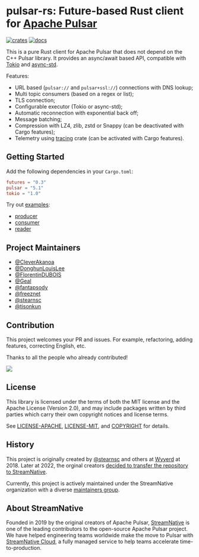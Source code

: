 # pulsar-rs: Future-based Rust client for [Apache Pulsar](https://pulsar.apache.org/)

[![crates](https://img.shields.io/crates/v/pulsar.svg)](https://crates.io/crates/pulsar)
[![docs](https://img.shields.io/docsrs/pulsar)](https://docs.rs/pulsar)

This is a pure Rust client for Apache Pulsar that does not depend on the C++ Pulsar library. It provides an async/await based API, compatible with [Tokio](https://tokio.rs/) and [async-std](https://async.rs/).

Features:

- URL based (`pulsar://` and `pulsar+ssl://`) connections with DNS lookup;
- Multi topic consumers (based on a regex or list);
- TLS connection;
- Configurable executor (Tokio or async-std);
- Automatic reconnection with exponential back off;
- Message batching;
- Compression with LZ4, zlib, zstd or Snappy (can be deactivated with Cargo features);
- Telemetry using [tracing](https://github.com/tokio-rs/tracing) crate (can be activated with Cargo features).

## Getting Started

Add the following dependencies in your `Cargo.toml`:

```toml
futures = "0.3"
pulsar = "5.1"
tokio = "1.0"
```

Try out [examples](examples):

- [producer](examples/producer.rs)
- [consumer](examples/consumer.rs)
- [reader](examples/reader.rs)

## Project Maintainers

- [@CleverAkanoa](https://github.com/CleverAkanoa)
- [@DonghunLouisLee](https://github.com/DonghunLouisLee)
- [@FlorentinDUBOIS](https://github.com/FlorentinDUBOIS)
- [@Geal](https://github.com/Geal)
- [@fantapsody](https://github.com/fantapsody)
- [@freeznet](https://github.com/freeznet)
- [@stearnsc](https://github.com/stearnsc)
- [@tisonkun](https://github.com/tisonkun)

## Contribution

This project welcomes your PR and issues. For example, refactoring, adding features, correcting English, etc.

Thanks to all the people who already contributed!

<a href="https://github.com/streamnative/pulsar-rs/graphs/contributors">
  <img src="https://contributors-img.web.app/image?repo=streamnative/pulsar-rs" />
</a>

## License

This library is licensed under the terms of both the MIT license and the Apache License (Version 2.0), and may include packages written by third parties which carry their own copyright notices and license terms.

See [LICENSE-APACHE](LICENSE-APACHE), [LICENSE-MIT](LICENSE-MIT), and [COPYRIGHT](COPYRIGHT) for details.

## History

This project is originally created by [@stearnsc](https://github.com/stearnsc) and others at [Wyyerd](https://github.com/wyyerd) at 2018. Later at 2022, the orginal creators [decided to transfer the repository to StreamNative](https://github.com/streamnative-oss/sn-pulsar-rs/issues/20).

Currently, this project is actively maintained under the StreamNative organization with a diverse [maintainers group](#project-maintainers).

## About StreamNative

Founded in 2019 by the original creators of Apache Pulsar, [StreamNative](https://streamnative.io/) is one of the leading contributors to the open-source Apache Pulsar project. We have helped engineering teams worldwide make the move to Pulsar with [StreamNative Cloud](https://streamnative.io/product), a fully managed service to help teams accelerate time-to-production.
